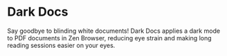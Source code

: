 
# Dark Docs

Say goodbye to blinding white documents! Dark Docs applies a dark mode to PDF documents in Zen Browser, reducing eye strain and making long reading sessions easier on your eyes.
